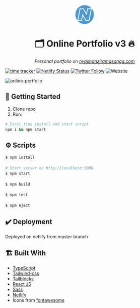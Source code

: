 <div align="center">
<p align="center">
  <a href="https://www.nyashanziramasanga.com/">
    <img src="./src/assets/icons/logo.svg" alt="" height="60"/>
  </a>
</p>
    <h1> 
    🗂️  Online Portfolio v3 🔥
    </h1>
    <p>
      <i>Personal portfolio on <a href="https://www.nyashanziramasanga.com/">nyashanziramasanga.com</a></i>
    </p>
</div>

[![time tracker](https://wakatime.com/badge/github/NyashaNziramasanga/online-portfolio-v3.svg)](https://wakatime.com/badge/github/NyashaNziramasanga/online-portfolio-v3)
[![Netlify Status](https://api.netlify.com/api/v1/badges/c54bf0ca-8555-428c-897e-a49189ecbca7/deploy-status)](https://app.netlify.com/sites/dev-nash/deploys)
[![Twitter Follow](https://img.shields.io/twitter/follow/NyashaNziboi.svg?style=social)](https://twitter.com/NyashaNziboi) 
![Website](https://img.shields.io/website?down_color=red&style=plastic&url=https%3A%2F%2Fwww.nyashanziramasanga.com%2F)

![online-portfolio](src/assets/images/online-portfolio.gif)

## 🏁 Getting Started

1. Clone repo
2. Run:

```bash
# First time install and start script
npm i && npm start
```

## ⚙️ Scripts

```bash
$ npm install

# Start server on http://localhost:3000
$ npm start

$ npm build

$ npm test

$ npm eject
```

## ✔️ Deployment

Deployed on netlify from master branch

## 🏗️ Built With

- [TypeScript](https://www.typescriptlang.org/)
- [Tailwind-css](https://tailwindcss.com/)
- [Tailblocks](https://mertjf.github.io/tailblocks/)
- [React JS](https://reactjs.org/)
- [Sass](https://sass-lang.com/)
- [Netlify](https://www.netlify.com/)
- Icons from [fontawesome](https://fontawesome.com/)
